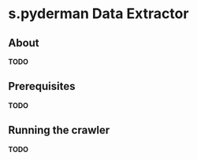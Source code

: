 # s.pyderman Data Extractor

## About

__TODO__

## Prerequisites

__TODO__

## Running the crawler

__TODO__